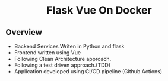 # <h1 align = "center">Flask Vue On Docker</h1>


<div align="center">

</div>

## Overview 

- Backend Services Writen in Python and flask 
- Frontend written using Vue
- Following Clean Architecture approach.
- Following a test driven approach.(TDD)
- Application developed using CI/CD pipeline (Github Actions)

#